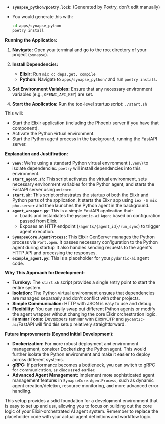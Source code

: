 *   **`synapse_python/poetry.lock`:** (Generated by Poetry, don't edit manually)
*   You would generate this with:

    ```bash
    cd apps/synapse_python
    poetry install
    ```
 

**Running the Application:**

1. **Navigate:** Open your terminal and go to the root directory of your project (`synapse`).
2. **Install Dependencies:**

    *   **Elixir:** Run `mix do deps.get, compile`
    *   **Python:** Navigate to `apps/synapse_python/` and run `poetry install`.
3. **Set Environment Variables:** Ensure that any necessary environment variables (e.g., `OPENAI_API_KEY`) are set.
4. **Start the Application:** Run the top-level startup script: `./start.sh`

This will:

*   Start the Elixir application (including the Phoenix server if you have that component).
*   Activate the Python virtual environment.
*   Start the Python agent process in the background, running the FastAPI server.

**Explanation and Justification:**

*   **`venv`:** We're using a standard Python virtual environment (`.venv`) to isolate dependencies. `poetry` will install dependencies into this environment.
*   **`start_agent.sh`:** This script activates the virtual environment, sets necessary environment variables for the Python agent, and starts the FastAPI server using `uvicorn`.
*   **`start.sh`:** This script orchestrates the startup of both the Elixir and Python parts of the application. It starts the Elixir app using `iex -S mix phx.server` and then launches the Python agent in the background.
*   **`agent_wrapper.py`:** This is a simple FastAPI application that:
    *   Loads and instantiates the `pydantic-ai` `Agent` based on configuration passed from Elixir.
    *   Exposes an HTTP endpoint (`/agents/{agent_id}/run_sync`) to trigger agent execution.
*   **`SynapseCore.AgentProcess`:** This Elixir GenServer manages the Python process via `Port.open`. It passes necessary configuration to the Python agent during startup. It also handles sending requests to the agent's HTTP API and processing the responses.
*   **`example_agent.py`:** This is a placeholder for your `pydantic-ai` agent code.

**Why This Approach for Development:**

*   **Turnkey:** The `start.sh` script provides a single entry point to start the entire system.
*   **Isolation:** The Python virtual environment ensures that dependencies are managed separately and don't conflict with other projects.
*   **Simple Communication:** HTTP with JSON is easy to use and debug.
*   **Flexibility:** You can easily swap out different Python agents or modify the agent wrapper without changing the core Elixir orchestration logic.
*   **Familiar Tools:** Developers familiar with Elixir/OTP and `pydantic-ai`/FastAPI will find this setup relatively straightforward.

**Future Improvements (Beyond Initial Development):**

*   **Dockerization:** For more robust deployment and environment management, consider Dockerizing the Python agent. This would further isolate the Python environment and make it easier to deploy across different systems.
*   **gRPC:** If performance becomes a bottleneck, you can switch to gRPC for communication, as discussed earlier.
*   **Advanced Agent Management:** Implement more sophisticated agent management features in `SynapseCore.AgentProcess`, such as dynamic agent creation/deletion, resource monitoring, and more advanced error handling.

This setup provides a solid foundation for a development environment that is easy to set up and use, allowing you to focus on building out the core logic of your Elixir-orchestrated AI agent system. Remember to replace the placeholder code with your actual agent definitions and workflow logic.
